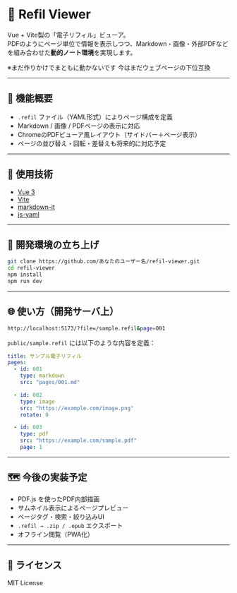 # 📘 Refil Viewer

Vue + Vite製の「電子リフィル」ビューア。  
PDFのようにページ単位で情報を表示しつつ、Markdown・画像・外部PDFなどを組み合わせた**動的ノート環境**を実現します。

※まだ作りかけでまともに動かないです
今はまだウェブページの下位互換

---

## 🔧 機能概要

- `.refil` ファイル（YAML形式）によりページ構成を定義
- Markdown / 画像 / PDFページの表示に対応
- ChromeのPDFビューア風レイアウト（サイドバー＋ページ表示）
- ページの並び替え・回転・差替えも将来的に対応予定

---

## 📂 使用技術

- [Vue 3](https://vuejs.org/)
- [Vite](https://vitejs.dev/)
- [markdown-it](https://github.com/markdown-it/markdown-it)
- [js-yaml](https://github.com/nodeca/js-yaml)

---

## 🚀 開発環境の立ち上げ

```bash
git clone https://github.com/あなたのユーザー名/refil-viewer.git
cd refil-viewer
npm install
npm run dev
````

---

## 🌐 使い方（開発サーバ上）

```bash
http://localhost:5173/?file=/sample.refil&page=001
```

`public/sample.refil` には以下のような内容を定義：

```yaml
title: サンプル電子リフィル
pages:
  - id: 001
    type: markdown
    src: "pages/001.md"

  - id: 002
    type: image
    src: "https://example.com/image.png"
    rotate: 0

  - id: 003
    type: pdf
    src: "https://example.com/sample.pdf"
    page: 1
```

---

## 🗺 今後の実装予定

* PDF.js を使ったPDF内部描画
* サムネイル表示によるページプレビュー
* ページタグ・検索・絞り込みUI
* `.refil → .zip / .epub` エクスポート
* オフライン閲覧（PWA化）

---

## 📄 ライセンス

MIT License

